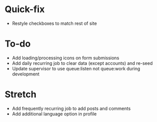 # Quick-fix
- Restyle checkboxes to match rest of site

# To-do
- Add loading/processing icons on form submissions
- Add daily recurring job to clear data (except accounts) and re-seed
- Update supervisor to use queue:listen not queue:work during development

# Stretch
- Add frequently recurring job to add posts and comments
- Add additional language option in profile